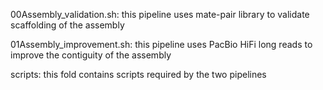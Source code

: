 
00Assembly_validation.sh: this pipeline uses mate-pair library to validate scaffolding of the assembly

01Assembly_improvement.sh: this pipeline uses PacBio HiFi long reads to improve the contiguity of the assembly 

scripts: this fold contains scripts required by the two pipelines 


